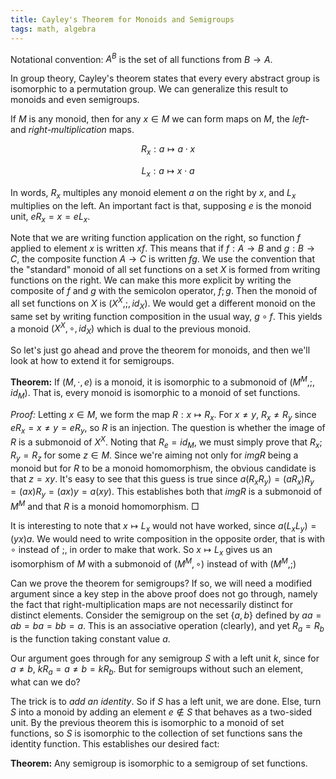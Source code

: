 ```yaml
---
title: Cayley's Theorem for Monoids and Semigroups
tags: math, algebra
---
```


Notational convention: $A^B$ is the set of all functions from $B \to A$.

In group theory, Cayley's theorem states that every every abstract group is isomorphic to a permutation group. We can generalize this result to monoids and even semigroups.

If $M$ is any monoid, then for any $x \in M$ we can form maps on $M$, the *left-* and *right-multiplication* maps.

$$R_x : a \mapsto a \cdot x$$

$$L_x : a \mapsto x \cdot a$$

In words, $R_x$ multiples any monoid element $a$ on the right by $x$, and $L_x$ multiplies on the left. An important fact is that, supposing $e$ is the monoid unit, $e R_x = x = e L_x$.

Note that we are writing function application on the right, so function $f$ applied to element $x$ is written $xf$. This means that if $f: A \to B$ and $g: B \to C$, the composite function $A \to C$ is written $fg$. We use the convention that the "standard" monoid of all set functions on a set $X$ is formed from writing functions on the right. We can make this more explicit by writing the  composite of $f$ and $g$ with the semicolon operator, $f;g$. Then the monoid of all set functions on $X$ is $(X^X, ;, id_X)$. We would get a different monoid on the same set by writing function composition in the usual way, $g \circ f$. This yields a monoid $(X^X, \circ, id_X)$ which is dual to the previous monoid.

So let's just go ahead and prove the theorem for monoids, and then we'll look at how to extend it for semigroups.

**Theorem:** If $(M, \cdot, e)$ is a monoid, it is isomorphic to a submonoid of $(M^M, ;, id_M)$. That is, every monoid is isomorphic to a monoid of set functions.

*Proof:* Letting $x \in M$, we form the map $R: x \mapsto R_x$. For $x \neq y$, $R_x \neq R_y$ since $e R_x = x \neq y = e R_y$, so $R$ is an injection. The question is whether the image of $R$ is a submonoid of $X^X$. Noting that $R_e = id_M$, we must simply prove that $R_x ; R_y = R_z$ for some $z \in M$. Since we're aiming not only for $img R$ being a monoid but for $R$ to be a monoid homomorphism, the obvious candidate is that $z = xy$. It's easy to see that this guess is true since $a(R_x R_y) = (a R_x) R_y = (ax) R_y = (ax)y = a(xy)$. This establishes both that $img R$ is a submonoid of $M^M$ and that $R$ is a monoid homomorphism. $\Box$

It is interesting to note that $x \mapsto L_x$ would not have worked, since $a(L_x L_y) = (yx)a$. We would need to write composition in the opposite order, that is with $\circ$ instead of $;$, in order to make that work. So $x \mapsto L_x$ gives us an isomorphism of $M$ with a submonoid of $(M^M, \circ)$ instead of with $(M^M, ;)$

Can we prove the theorem for semigroups? If so, we will need a modified argument since a key step in the above proof does not go through, namely the fact that right-multiplication maps are not necessarily distinct for distinct elements. Consider the semigroup on the set $\{a, b\}$ defined by $aa = ab = ba = bb = a$. This is an associative operation (clearly), and yet $R_a = R_b$ is the function taking constant value $a$.

Our argument goes through for any semigroup $S$ with a left unit $k$, since for $a \neq b$, $k R_a = a \neq b = k R_b$. But for semigroups without such an element, what can we do?

The trick is to *add an identity*. So if $S$ has a left unit, we are done. Else, turn $S$ into a monoid by adding an element $e \notin S$ that behaves as a two-sided unit. By the previous theorem this is isomorphic to a monoid of set functions, so $S$ is isomorphic to the collection of set functions sans the identity function. This establishes our desired fact:

**Theorem:** Any semigroup is isomorphic to a semigroup of set functions.
